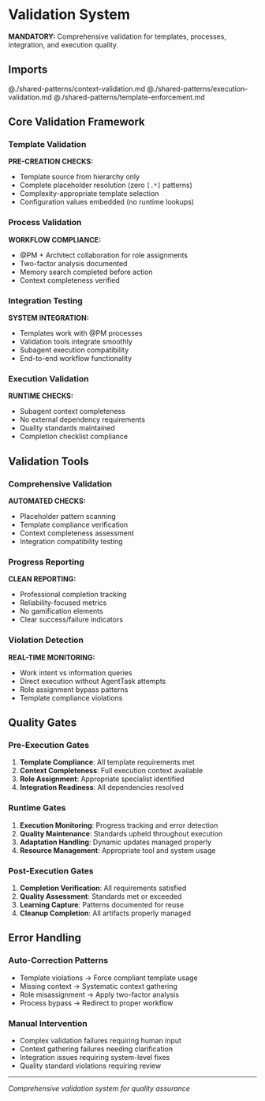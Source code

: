 # Validation System

**MANDATORY:** Comprehensive validation for templates, processes, integration, and execution quality.

## Imports
@./shared-patterns/context-validation.md
@./shared-patterns/execution-validation.md
@./shared-patterns/template-enforcement.md

## Core Validation Framework

### Template Validation
**PRE-CREATION CHECKS:**
- Template source from hierarchy only
- Complete placeholder resolution (zero `[.*]` patterns)
- Complexity-appropriate template selection
- Configuration values embedded (no runtime lookups)

### Process Validation
**WORKFLOW COMPLIANCE:**
- @PM + Architect collaboration for role assignments
- Two-factor analysis documented
- Memory search completed before action
- Context completeness verified

### Integration Testing
**SYSTEM INTEGRATION:**
- Templates work with @PM processes
- Validation tools integrate smoothly
- Subagent execution compatibility
- End-to-end workflow functionality

### Execution Validation
**RUNTIME CHECKS:**
- Subagent context completeness
- No external dependency requirements
- Quality standards maintained
- Completion checklist compliance

## Validation Tools

### Comprehensive Validation
**AUTOMATED CHECKS:**
- Placeholder pattern scanning
- Template compliance verification
- Context completeness assessment
- Integration compatibility testing

### Progress Reporting
**CLEAN REPORTING:**
- Professional completion tracking
- Reliability-focused metrics
- No gamification elements
- Clear success/failure indicators

### Violation Detection
**REAL-TIME MONITORING:**
- Work intent vs information queries
- Direct execution without AgentTask attempts
- Role assignment bypass patterns
- Template compliance violations

## Quality Gates

### Pre-Execution Gates
1. **Template Compliance**: All template requirements met
2. **Context Completeness**: Full execution context available
3. **Role Assignment**: Appropriate specialist identified
4. **Integration Readiness**: All dependencies resolved

### Runtime Gates
1. **Execution Monitoring**: Progress tracking and error detection
2. **Quality Maintenance**: Standards upheld throughout execution
3. **Adaptation Handling**: Dynamic updates managed properly
4. **Resource Management**: Appropriate tool and system usage

### Post-Execution Gates
1. **Completion Verification**: All requirements satisfied
2. **Quality Assessment**: Standards met or exceeded
3. **Learning Capture**: Patterns documented for reuse
4. **Cleanup Completion**: All artifacts properly managed

## Error Handling

### Auto-Correction Patterns
- Template violations → Force compliant template usage
- Missing context → Systematic context gathering
- Role misassignment → Apply two-factor analysis
- Process bypass → Redirect to proper workflow

### Manual Intervention
- Complex validation failures requiring human input
- Context gathering failures needing clarification
- Integration issues requiring system-level fixes
- Quality standard violations requiring review

---
*Comprehensive validation system for quality assurance*